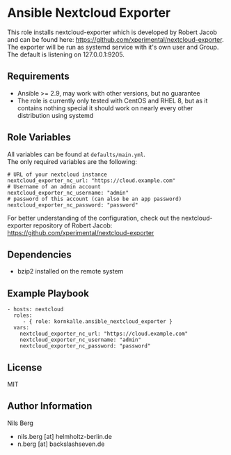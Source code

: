 Ansible Nextcloud Exporter
=========

This role installs nextcloud-exporter which is developed by Robert Jacob and can be found here: https://github.com/xperimental/nextcloud-exporter.  
The exporter will be run as systemd service with it's own user and Group.
The default is listening on 127.0.0.1:9205.

Requirements
------------

 - Ansible >= 2.9, may work with other versions, but no guarantee
 - The role is currently only tested with CentOS and RHEL 8, but as it contains nothing special it should work on nearly every other distribution using systemd

Role Variables
--------------

All variables can be found at `defaults/main.yml`.  
The only required variables are the following:

    # URL of your nextcloud instance
    nextcloud_exporter_nc_url: "https://cloud.example.com"
    # Username of an admin account
    nextcloud_exporter_nc_username: "admin"
    # password of this account (can also be an app password)
    nextcloud_exporter_nc_password: "password"

For better understanding of the configuration, check out the nextcloud-exporter repository of Robert Jacob:  
https://github.com/xperimental/nextcloud-exporter

Dependencies
------------

- bzip2 installed on the remote system

Example Playbook
----------------



    - hosts: nextcloud
      roles:
         - { role: kornkalle.ansible_nextcloud_exporter }
      vars:
        nextcloud_exporter_nc_url: "https://cloud.example.com"
        nextcloud_exporter_nc_username: "admin"
        nextcloud_exporter_nc_password: "password"

License
-------

MIT

Author Information
------------------

Nils Berg

-   nils.berg [at] helmholtz-berlin.de
-   n.berg [at] backslashseven.de
